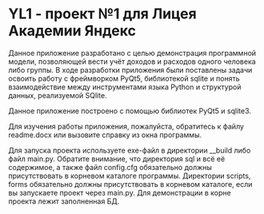 # YL1 - проект №1 для Лицея Академии Яндекс

Данное приложение разработано с целью демонстрация программной модели, позволяющей вести учёт доходов и расходов одного человека либо группы. В ходе разработки приложения были поставлены задачи освоить работу с фреймворком PyQt5, библиотекой sqlite и понять взаимодействие между инструментами языка Python и структурой данных, реализуемой SQlite.

Данное приложение построено с помощью библиотек PyQt5 и sqlite3.

Для изучения работы приложения, пожалуйста, обратитесь к файлу readme.docx или вызовите справку из окна программы.

Для запуска проекта используете exe-файл в директории __build либо файл main.py. Обратите внимание, что директория sql и всё её содержимое, а также файл config.cfg обязательно должны присутствовать в корневом каталоге программы. Директории scripts, forms обязательно должны присутствовать в корневом каталоге, если вы запускаете проект через main.py. Для демонстрации в корне проекта лежит заполненная БД.